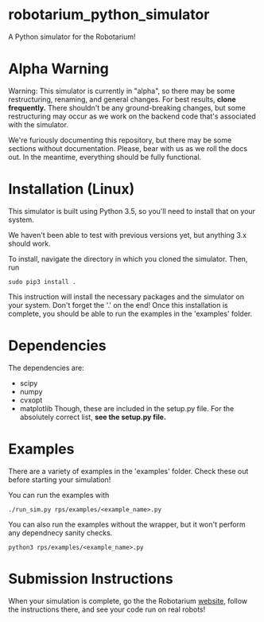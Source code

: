 # robotarium_python_simulator
A Python simulator for the Robotarium!

# Alpha Warning 
Warning: This simulator is currently in "alpha", so there may be some restructuring, renaming, and general changes.  For best results, **clone frequently.**  There shouldn't be any ground-breaking changes, but some restructuring may occur as we work on the backend code that's associated with the simulator.

We're furiously documenting this repository, but there may be some sections without documentation.  Please, bear with us as we roll the docs out.  In the meantime, everything should be fully functional.

# Installation (Linux)
This simulator is built using Python 3.5, so you'll need to install that on your system.

We haven't been able to test with previous versions yet, but anything 3.x should work. 

To install, navigate the directory in which you cloned the simulator.  Then, run 
```
sudo pip3 install .
```
This instruction will install the necessary packages and the simulator on your system.  Don't forget the '.' on the end!  Once this installation is complete, you should be able to run the examples in the 'examples' folder.

# Dependencies
The dependencies are:
* scipy
* numpy
* cvxopt
* matplotlib
Though, these are included in the setup.py file.  For the absolutely correct list, **see the setup.py file.**

# Examples
There are a variety of examples in the 'examples' folder.  Check these out before
starting your simulation!

You can run the examples with
```
./run_sim.py rps/examples/<example_name>.py
```

You can also run the examples without the wrapper, but it won't perform any dependnecy sanity checks.
```
python3 rps/examples/<example_name>.py
```

# Submission Instructions
When your simulation is complete, go the the Robotarium [website](https://www.robotarium.org), follow the instructions there, and see your code run on real robots!
